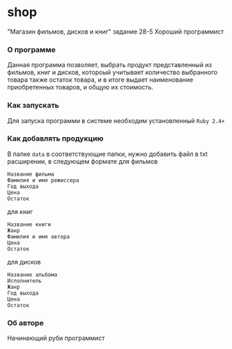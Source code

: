 # shop
"Магазин фильмов, дисков и книг" задание 28-5 Хороший программист

### О программе  
Данная программа позволяет, выбрать продукт представленный из фильмов, книг и дисков, котороый учитывает количество выбранного товара
также остаток товара, и в итоге выдает наименование приобретенных товаров, и общую их стоимость.
### Как запускать
Для запуска программи в системе необходим установленный `Ruby 2.4+`
### Как добавлять продукцию
В папке `data` в соответствующие папки, нужно добавить файл в txt расширении, в следующем формате 
для фильмов
```
Название фильма
Фамилия и имя режиссера
Год выхода
Цена
Остаток
```
для книг
```
Название книги
Жанр
Фамилия и имя автора
Цена
Остаток
```
для дисков
```
Название альбома
Исполнитель
Жанр
Год выхода
Цена
Остаток
```
### Об авторе
Начинающий руби программист
